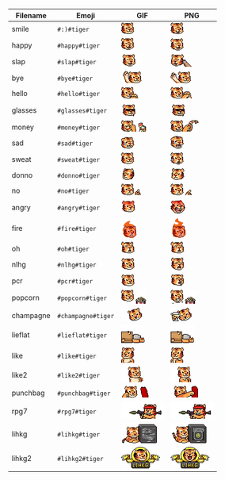 | Filename | Emoji | GIF | PNG |
| --- | --- | --- | --- |
| smile | `#:)#tiger` | ![smile](assets/faces/tiger/smile.gif) | ![smile](assets/faces_png/tiger/smile.png) |
| happy | `#happy#tiger` | ![happy](assets/faces/tiger/happy.gif) | ![happy](assets/faces_png/tiger/happy.png) |
| slap | `#slap#tiger` | ![slap](assets/faces/tiger/slap.gif) | ![slap](assets/faces_png/tiger/slap.png) |
| bye | `#bye#tiger` | ![bye](assets/faces/tiger/bye.gif) | ![bye](assets/faces_png/tiger/bye.png) |
| hello | `#hello#tiger` | ![hello](assets/faces/tiger/hello.gif) | ![hello](assets/faces_png/tiger/hello.png) |
| glasses | `#glasses#tiger` | ![glasses](assets/faces/tiger/glasses.gif) | ![glasses](assets/faces_png/tiger/glasses.png) |
| money | `#money#tiger` | ![money](assets/faces/tiger/money.gif) | ![money](assets/faces_png/tiger/money.png) |
| sad | `#sad#tiger` | ![sad](assets/faces/tiger/sad.gif) | ![sad](assets/faces_png/tiger/sad.png) |
| sweat | `#sweat#tiger` | ![sweat](assets/faces/tiger/sweat.gif) | ![sweat](assets/faces_png/tiger/sweat.png) |
| donno | `#donno#tiger` | ![donno](assets/faces/tiger/donno.gif) | ![donno](assets/faces_png/tiger/donno.png) |
| no | `#no#tiger` | ![no](assets/faces/tiger/no.gif) | ![no](assets/faces_png/tiger/no.png) |
| angry | `#angry#tiger` | ![angry](assets/faces/tiger/angry.gif) | ![angry](assets/faces_png/tiger/angry.png) |
| fire | `#fire#tiger` | ![fire](assets/faces/tiger/fire.gif) | ![fire](assets/faces_png/tiger/fire.png) |
| oh | `#oh#tiger` | ![oh](assets/faces/tiger/oh.gif) | ![oh](assets/faces_png/tiger/oh.png) |
| nlhg | `#nlhg#tiger` | ![nlhg](assets/faces/tiger/nlhg.gif) | ![nlhg](assets/faces_png/tiger/nlhg.png) |
| pcr | `#pcr#tiger` | ![pcr](assets/faces/tiger/pcr.gif) | ![pcr](assets/faces_png/tiger/pcr.png) |
| popcorn | `#popcorn#tiger` | ![popcorn](assets/faces/tiger/popcorn.gif) | ![popcorn](assets/faces_png/tiger/popcorn.png) |
| champagne | `#champagne#tiger` | ![champagne](assets/faces/tiger/champagne.gif) | ![champagne](assets/faces_png/tiger/champagne.png) |
| lieflat | `#lieflat#tiger` | ![lieflat](assets/faces/tiger/lieflat.gif) | ![lieflat](assets/faces_png/tiger/lieflat.png) |
| like | `#like#tiger` | ![like](assets/faces/tiger/like.gif) | ![like](assets/faces_png/tiger/like.png) |
| like2 | `#like2#tiger` | ![like2](assets/faces/tiger/like2.gif) | ![like2](assets/faces_png/tiger/like2.png) |
| punchbag | `#punchbag#tiger` | ![punchbag](assets/faces/tiger/punchbag.gif) | ![punchbag](assets/faces_png/tiger/punchbag.png) |
| rpg7 | `#rpg7#tiger` | ![rpg7](assets/faces/tiger/rpg7.gif) | ![rpg7](assets/faces_png/tiger/rpg7.png) |
| lihkg | `#lihkg#tiger` | ![lihkg](assets/faces/tiger/lihkg.gif) | ![lihkg](assets/faces_png/tiger/lihkg.png) |
| lihkg2 | `#lihkg2#tiger` | ![lihkg2](assets/faces/tiger/lihkg2.gif) | ![lihkg2](assets/faces_png/tiger/lihkg2.png) |
